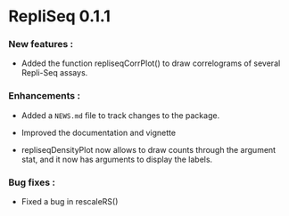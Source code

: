 # RepliSeq 0.1.1

### New features :

* Added the function repliseqCorrPlot() to draw correlograms of several Repli-Seq assays.   

### Enhancements :

* Added a `NEWS.md` file to track changes to the package.

* Improved the documentation and vignette   

* repliseqDensityPlot now allows to draw counts through the argument stat, and it now has arguments to display the labels.

### Bug fixes :

* Fixed a bug in rescaleRS()
